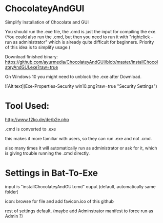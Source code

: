 # ChocolateyAndGUI
Simplify Installation of Chocolate and GUI

You should run the .exe file, the .cmd is just the input for compiling the exe. 
(You could also run the .cmd, but then you need to run it with "rightclick - run as administrator" 
which is already quite difficult for beginners. Priority of this idea is to simplify usage.)

Download finished binary: 
https://github.com/ayurmedia/ChocolateyAndGUI/blob/master/installChocolateyAndGUI.exe?raw=true

On Windows 10 you might need to unblock the .exe after Download. 

![Alt text](Exe-Properties-Security win10.png?raw=true "Security Settings")


# Tool Used: 
http://www.f2ko.de/de/b2e.php

.cmd is converted to .exe

this makes it more familiar with users, so they can run .exe and not .cmd. 

also many times it will automatically run as administrator or ask for it, 
which is giving trouble running the .cmd directly. 

# Settings in Bat-To-Exe
input is "installChocolateyAndGUI.cmd"
ouput (default, automatically same folder)

icon: browse for file and add favicon.ico of this github

rest of settings default. 
(maybe add Adminstrator manifest to force run as Admin ?)
